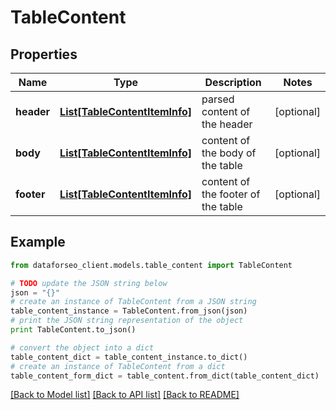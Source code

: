 # TableContent


## Properties

Name | Type | Description | Notes
------------ | ------------- | ------------- | -------------
**header** | [**List[TableContentItemInfo]**](TableContentItemInfo.md) | parsed content of the header | [optional] 
**body** | [**List[TableContentItemInfo]**](TableContentItemInfo.md) | content of the body of the table | [optional] 
**footer** | [**List[TableContentItemInfo]**](TableContentItemInfo.md) | content of the footer of the table | [optional] 

## Example

```python
from dataforseo_client.models.table_content import TableContent

# TODO update the JSON string below
json = "{}"
# create an instance of TableContent from a JSON string
table_content_instance = TableContent.from_json(json)
# print the JSON string representation of the object
print TableContent.to_json()

# convert the object into a dict
table_content_dict = table_content_instance.to_dict()
# create an instance of TableContent from a dict
table_content_form_dict = table_content.from_dict(table_content_dict)
```
[[Back to Model list]](../README.md#documentation-for-models) [[Back to API list]](../README.md#documentation-for-api-endpoints) [[Back to README]](../README.md)


